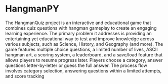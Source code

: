 # HangmanPY

The HangmanQuiz project is an interactive and educational game that combines quiz questions with hangman gameplay to create an engaging learning experience. The primary problem it addresses is providing an entertaining yet educational way to test and improve knowledge across various subjects, such as Science, History, and Geography (and more). The game features multiple choice questions, a limited number of lives, ASCII hangman art, a scoring system, a leaderboard, and a save/load feature that allows players to resume progress later. Players choose a category, answer questions letter-by-letter or guess the full answer. The process flow involves category selection, answering questions within a limited attempts, and score tracking

